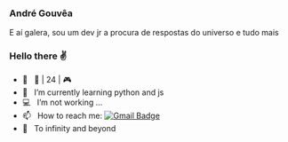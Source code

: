 ### André Gouvêa
E aí galera, sou um dev jr a procura de respostas do universo e tudo mais
### Hello there :v:
<!--
**anderefelip/anderefelip** is a ✨ _special_ ✨ repository because its `README.md` (this file) appears on your GitHub profile.

Here are some ideas to get you started:
-->
- 💬 &nbsp; <!-- I'm vegetarian and i liked movies, comics, games ... --> :seedling: | 24 | :video_game:
- :rocket: &nbsp; I’m currently learning python and js
- :computer: &nbsp; I’m not working ...
- 📫 &nbsp; How to reach me: <!-- [![Linkedin Badge](https://img.shields.io/badge/-ThiagoMarinho-blue?style=flat-square&logo=Linkedin&logoColor=white&link=https://www.linkedin.com/in/tgmarinho/)](https://www.linkedin.com/in/tgmarinho/) 
| -->
[![Gmail Badge](https://img.shields.io/badge/--c14438?style=flat-square&logo=Gmail&logoColor=white&link=mailto:andregouveaf@gmail.com)](mailto:andregouveaf@gmail.com)
- :milky_way:  &nbsp; To infinity and beyond
